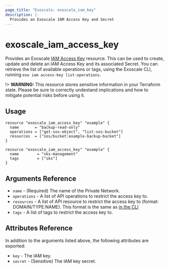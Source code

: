 ```yaml
---
page_title: "Exoscale: exoscale_iam_key"
description: |-
  Provides an Exoscale IAM Access Key and Secret
---
```


# exoscale\_iam\_access\_key

Provides an Exoscale [IAM Access Key][exo-iam] resource. This can be used to create, update and delete an IAM Access Key and its associated Secret.
You can retrieve the list of available operations or tags, using the Exoscale CLI, running `exo iam access-key list-operations`.

!> **WARNING:** This resource stores sensitive information in your Terraform state. Please be sure to correctly undestand implications and how to mitigate potential risks before using it.

## Usage

```hcl
resource "exoscale_iam_access_key" "example" {
  name       = "backup-read-only"
  operations = ["get-sos-object", "list-sos-bucket"]
  resources  = ["sos/bucket:example-backup-bucket"]
}
```

```hcl
resource "exoscale_iam_access_key" "example" {
  name        = "sks-management"
  tags        = ["sks"]
}
```

## Arguments Reference

* `name` - (Required) The name of the Private Network.
* `operations` - A list of API operations to restrict the access key to.
* `resources` - A list of API resource to restrict the access key to (format: DOMAIN/TYPE:NAME). This format is the same as [in the CLI][exo-cli-resources]
* `tags` - A list of tags to restrict the access key to.

## Attributes Reference

In addition to the arguments listed above, the following attributes are exported:

* `key` - The IAM key.
* `secret` - (Sensitive) The IAM key secret.

[exo-iam]: https://community.exoscale.com/documentation/iam/quick-start/
[exo-cli-resources]: https://community.exoscale.com/documentation/iam/quick-start/#restricting-api-access-keys-to-resources
[zone]: https://www.exoscale.com/datacenters/